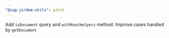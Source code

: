 ```yaml
---
"@zag-js/dom-utils": patch
---
```


Add `isDocument` query and `withRootHelpers` method.
Improve cases handled by `getDocument`
